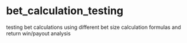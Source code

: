 # bet_calculation_testing
testing bet calculations using different bet size calculation formulas and return win/payout analysis
